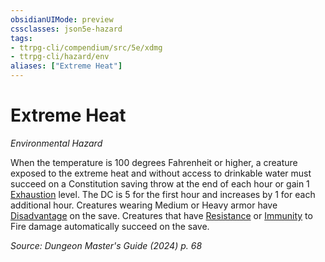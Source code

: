 ```yaml
---
obsidianUIMode: preview
cssclasses: json5e-hazard
tags:
- ttrpg-cli/compendium/src/5e/xdmg
- ttrpg-cli/hazard/env
aliases: ["Extreme Heat"]
---
```

# Extreme Heat
*Environmental Hazard*  

When the temperature is 100 degrees Fahrenheit or higher, a creature exposed to the extreme heat and without access to drinkable water must succeed on a Constitution saving throw at the end of each hour or gain 1 [Exhaustion](3-Compendium/rules/conditions.md#Exhaustion) level. The DC is 5 for the first hour and increases by 1 for each additional hour. Creatures wearing Medium or Heavy armor have [Disadvantage](3-Compendium/rules/variant-rules/disadvantage-xphb.md) on the save. Creatures that have [Resistance](3-Compendium/rules/variant-rules/resistance-xphb.md) or [Immunity](3-Compendium/rules/variant-rules/immunity-xphb.md) to Fire damage automatically succeed on the save.

*Source: Dungeon Master's Guide (2024) p. 68*
